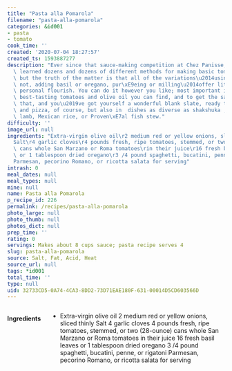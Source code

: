 ```yaml
---
title: "Pasta alla Pomarola"
filename: "pasta-alla-pomarola"
categories: &id001
- pasta
- tomato
cook_time: ''
created: '2020-07-04 18:27:57'
created_ts: 1593887277
description: "Ever since that sauce-making competition at Chez Panisse, I\u2019ve\
  \ learned dozens and dozens of different methods for making basic tomato sauce,\
  \ but the truth of the matter is that all of the variations\u2014using onion or\
  \ not, adding basil or oregano, pur\xE9eing or milling\u2014offer little more than\
  \ personal flourish. You can do it however you like; most important is to use the\
  \ best-tasting tomatoes and olive oil you can find, and to get the salt right. Do\
  \ that, and you\u2019ve got yourself a wonderful blank slate, ready to use in pasta\
  \ and pizza, of course, but also in  dishes as diverse as shakshuka , braised Moroccan\
  \ lamb, Mexican rice, or Proven\xE7al fish stew."
difficulty: ''
image_url: null
ingredients: "Extra-virgin olive oil\r2 medium red or yellow onions, sliced thinly\r\
  Salt\r4 garlic cloves\r4 pounds fresh, ripe tomatoes, stemmed, or two (28-ounce)\
  \ cans whole San Marzano or Roma tomatoes\rin their juice\r16 fresh basil leaves\
  \ or 1 tablespoon dried oregano\r3 /4 pound spaghetti, bucatini, penne, or rigatoni\r\
  Parmesan, pecorino Romano, or ricotta salata for serving"
intrash: 0
meal_dates: null
meal_types: null
mine: null
name: Pasta alla Pomarola
p_recipe_id: 226
permalink: /recipes/pasta-alla-pomarola
photo_large: null
photo_thumb: null
photos_dict: null
prep_time: ''
rating: 0
servings: Makes about 8 cups sauce; pasta recipe serves 4
slug: pasta-alla-pomarola
source: Salt, Fat, Acid, Heat
source_url: null
tags: *id001
total_time: ''
type: null
uid: 32733CD5-0A74-4CA3-8DD2-73D71EAE180F-631-00014D5CD603566D
---
```

<div class="large-8 medium-7 columns" id="writeup">	</div><!-- #writeup -->
</div><!-- #row-one -->
<div class="row" id="row-two">	<div class="medium-4 small-5 columns" id="ingredients"><h4>Ingredients</h4><div class="box box-ingredients content"><ul>
<li>Extra-virgin olive oil
2 medium red or yellow onions, sliced thinly
Salt
4 garlic cloves
4 pounds fresh, ripe tomatoes, stemmed, or two (28-ounce) cans whole San Marzano or Roma tomatoes
in their juice
16 fresh basil leaves or 1 tablespoon dried oregano
3 /4 pound spaghetti, bucatini, penne, or rigatoni
Parmesan, pecorino Romano, or ricotta salata for serving</li>
</ul>
</div>	</div>	<div class="medium-6 small-7 columns" id="directions">	</div>